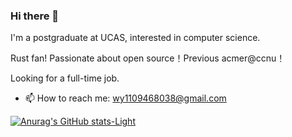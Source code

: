 ### Hi there 👋

<!--
**my-vegetable-has-exploded/my-vegetable-has-exploded** is a ✨ _special_ ✨ repository because its `README.md` (this file) appears on your GitHub profile.

Here are some ideas to get you started:

- 🔭 I’m currently working on ...
- 🌱 I’m currently learning ...
- 👯 I’m looking to collaborate on ...
- 🤔 I’m looking for help with ...
- 💬 Ask me about ...
- 📫 How to reach me: ...
- 😄 Pronouns: ...
- ⚡ Fun fact: ...
-->

I'm a postgraduate at UCAS, interested in computer science.

Rust fan! Passionate about open source！Previous acmer@ccnu！

Looking for a full-time job.

- 📫 How to reach me: wy1109468038@gmail.com

[![Anurag's GitHub stats-Light](https://github-readme-stats.vercel.app/api?username=my-vegetable-has-exploded&show_icons=true&theme=default#gh-light-mode-only)](https://github.com/anuraghazra/github-readme-stats#gh-light-mode-only)
